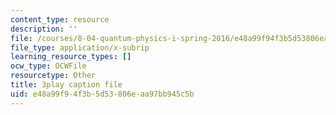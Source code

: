 ```yaml
---
content_type: resource
description: ''
file: /courses/8-04-quantum-physics-i-spring-2016/e48a99f94f3b5d53806eaa97bb945c5b_Z4CSAWrzguY.vtt
file_type: application/x-subrip
learning_resource_types: []
ocw_type: OCWFile
resourcetype: Other
title: 3play caption file
uid: e48a99f9-4f3b-5d53-806e-aa97bb945c5b
---
```

